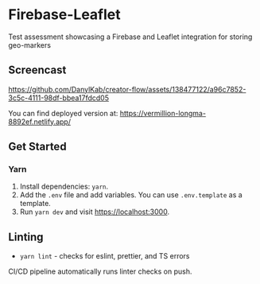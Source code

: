 # Firebase-Leaflet

Test assessment showcasing a Firebase and Leaflet integration for storing geo-markers

## Screencast

<https://github.com/DanylKab/creator-flow/assets/138477122/a96c7852-3c5c-4111-98df-bbea17fdcd05>

You can find deployed version at: https://vermillion-longma-8892ef.netlify.app/

## Get Started

### Yarn

1. Install dependencies: `yarn`.
2. Add the `.env` file and add variables. You can use `.env.template` as a template.
3. Run `yarn dev` and visit <https://localhost:3000>.

## Linting

- `yarn lint` - checks for eslint, prettier, and TS errors

CI/CD pipeline automatically runs linter checks on push.
